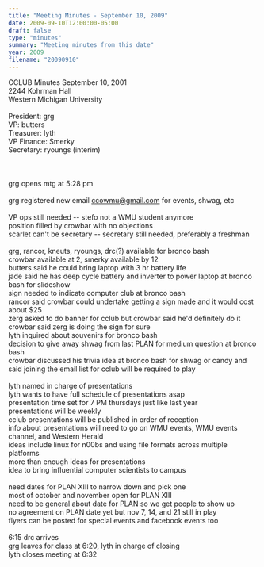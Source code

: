```yaml
---
title: "Meeting Minutes - September 10, 2009"
date: 2009-09-10T12:00:00-05:00
draft: false
type: "minutes"
summary: "Meeting minutes from this date"
year: 2009
filename: "20090910"
---
```


CCLUB Minutes September 10, 2001<br />
2244 Kohrman Hall<br />
Western Michigan University<br />
<br />
President: grg<br />
VP: butters<br />
Treasurer: lyth<br />
VP Finance: Smerky<br />
Secretary: ryoungs (interim)<br />
<br />
<br />
<br />
grg opens mtg at 5:28 pm<br />
<br />
grg registered new email ccowmu@gmail.com for events, shwag, etc<br />
<br />
VP ops still needed -- stefo not a WMU student anymore<br />
position filled by crowbar with no objections<br />
scarlet can't be secretary -- secretary still needed, preferably a freshman<br />
<br />
grg, rancor, kneuts, ryoungs, drc(?) available for bronco bash <br />
crowbar available at 2, smerky available by 12<br />
butters said he could bring laptop with 3 hr battery life<br />
jade said he has deep cycle battery and inverter to power laptop at bronco bash for slideshow<br />
sign needed to indicate computer club at bronco bash<br />
rancor said crowbar could undertake getting a sign made and it would cost about $25<br />
zerg asked to do banner for cclub but crowbar said he'd definitely do it<br />
crowbar said zerg is doing the sign for sure<br />
lyth inquired about souvenirs for bronco bash<br />
decision to give away shwag from last PLAN for medium question at bronco bash<br />
crowbar discussed his trivia idea at bronco bash for shwag or candy and said joining the email list for cclub will be required to play<br />
<br />
lyth named in charge of presentations<br />
lyth wants to have full schedule of presentations asap<br />
presentation time set for 7 PM thursdays just like last year<br />
presentations will be weekly<br />
cclub presentations will be published in order of reception<br />
info about presentations will need to go on WMU events, WMU events channel, and Western Herald<br />
ideas include linux for n00bs and using file formats across multiple platforms<br />
more than enough ideas for presentations<br />
idea to bring influential computer scientists to campus<br />
<br />
need dates for PLAN XIII to narrow down and pick one<br />
most of october and november open for PLAN XIII<br />
need to be general about date for PLAN so we get people to show up<br />
no agreement on PLAN date yet but nov 7, 14, and 21 still in play<br />
flyers can be posted for special events and facebook events too<br />
<br />
6:15 drc arrives<br />
grg leaves for class at 6:20, lyth in charge of closing<br />
lyth closes meeting at 6:32
